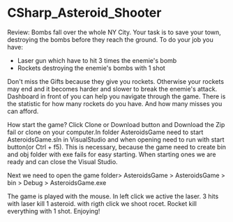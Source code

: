 # CSharp_Asteroid_Shooter

Review: Bombs fall over the whole NY City. 
Your task is to save your town, destroying the bombs before they reach the ground. To do your job you have: 
   - Laser gun which have to hit 3 times the enemie's bomb
   - Rockets destroying the enemie's bombs with 1 shot

Don't miss the Gifts because they give you rockets. Otherwise your rockets may end and it becomes harder and slower to break the enemie's attack.
Dashboard in front of you can help you navigate through the game. There is the statistic for how many rockets do you have. And how many misses you can afford.


How start the game?
Click Clone or Download button and  Download the Zip fail or clone on your computer.In folder AsteroidsGame need to start AsteroidsGame.sln in VisualStudio and when opening need to run with start button(or Ctrl + f5). This is necessary, because the game need to create bin and obj folder with exe fails for easy starting.
When starting ones we are ready and can close the Visual Studio.

Next we need to open the game folder> AsteroidsGame > AsteroidsGame > bin > Debug > AsteroidsGame.exe

The game is played with the mouse. In left click we active the laser. 3 hits with laser kill 1 asteroid.
with rigth click we shoot rocet. Rocket kill everything with 1 shot.
Enjoying!
